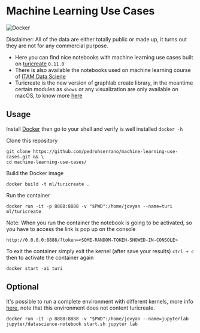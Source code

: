 # Machine Learning Use Cases

![Docker](https://img.shields.io/badge/docker%20build-not%20auto-blue.svg)

Disclaimer: All of the data are either totally public or made up, it turns out they are not for any commercial purpose.

- Here you can find nice notebooks with machine learning use cases built on [turicreate](https://github.com/apple/turicreate) `0.11.0`
- There is also available the notebooks used on machine learning course of [ITAM Data Sciene](http://mcienciadatos.itam.mx/es)
- Turicreate is the new version of graphlab create library, in the meantime certain modules as `shows` or any visualization are only available on macOS, to know more [here](https://github.com/apple/turicreate)

## Usage

Install [Docker](https://www.docker.com/) then go to your shell and verify is well installed `docker -h`

Clone this repository

    git clone https://github.com/pedrohserrano/machine-learning-use-cases.git && \
    cd machine-learning-use-cases/

Build the Docker image

    docker build -t ml/turicreate .

Run the container

    docker run -it -p 8888:8888 -v "$PWD":/home/jovyan --name=turi ml/turicreate

Note: When you run the container the notebook is going to be activated, so you have to access the link is pop up on the console

    http://0.0.0.0:8888/?token=<SOME-RANDOM-TOKEN-SHOWED-IN-CONSOLE>

To exit the container simply exit the kernel (after save your results) `ctrl + c` then to activate the container again

    docker start -ai turi

## Optional

It's possible to run a complete environment with different kernels, more info [here](https://github.com/jupyter/docker-stacks/tree/master/datascience-notebook), note that this environment does not content turicreate.

    docker run -it -p 8888:8888 -v "$PWD":/home/jovyan --name=jupyterlab jupyter/datascience-notebook start.sh jupyter lab